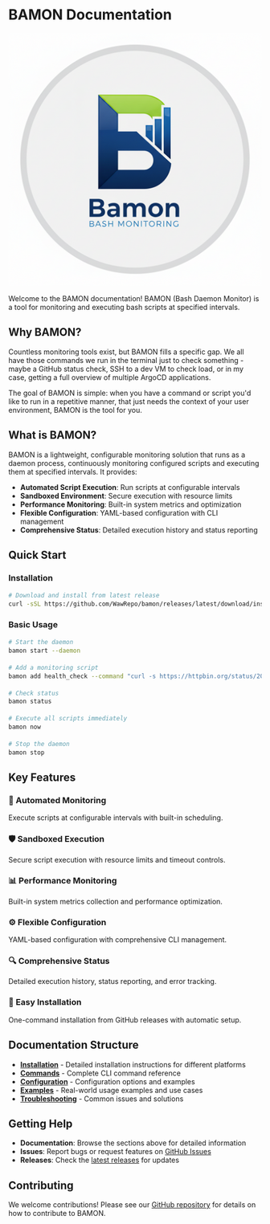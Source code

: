 # BAMON Documentation

![BAMON Logo](bamon_logo.png)

Welcome to the BAMON documentation! BAMON (Bash Daemon Monitor) is a tool for monitoring and executing bash scripts at specified intervals.

## Why BAMON?

Countless monitoring tools exist, but BAMON fills a specific gap. We all have those commands we run in the terminal just to check something - maybe a GitHub status check, SSH to a dev VM to check load, or in my case, getting a full overview of multiple ArgoCD applications.

The goal of BAMON is simple: when you have a command or script you'd like to run in a repetitive manner, that just needs the context of your user environment, BAMON is the tool for you.

## What is BAMON?

BAMON is a lightweight, configurable monitoring solution that runs as a daemon process, continuously monitoring configured scripts and executing them at specified intervals. It provides:

- **Automated Script Execution**: Run scripts at configurable intervals
- **Sandboxed Environment**: Secure execution with resource limits
- **Performance Monitoring**: Built-in system metrics and optimization
- **Flexible Configuration**: YAML-based configuration with CLI management
- **Comprehensive Status**: Detailed execution history and status reporting

## Quick Start

### Installation

```bash
# Download and install from latest release
curl -sSL https://github.com/WawRepo/bamon/releases/latest/download/install-repo.sh | bash
```

### Basic Usage

```bash
# Start the daemon
bamon start --daemon

# Add a monitoring script
bamon add health_check --command "curl -s https://httpbin.org/status/200" --interval 30

# Check status
bamon status

# Execute all scripts immediately
bamon now

# Stop the daemon
bamon stop
```

## Key Features

### 🔄 Automated Monitoring
Execute scripts at configurable intervals with built-in scheduling.

### 🛡️ Sandboxed Execution
Secure script execution with resource limits and timeout controls.

### 📊 Performance Monitoring
Built-in system metrics collection and performance optimization.

### ⚙️ Flexible Configuration
YAML-based configuration with comprehensive CLI management.

### 🔍 Comprehensive Status
Detailed execution history, status reporting, and error tracking.

### 🚀 Easy Installation
One-command installation from GitHub releases with automatic setup.

## Documentation Structure

- **[Installation](https://wawrepo.github.io/bamon/installation/)** - Detailed installation instructions for different platforms
- **[Commands](https://wawrepo.github.io/bamon/commands/)** - Complete CLI command reference
- **[Configuration](https://wawrepo.github.io/bamon/configuration/)** - Configuration options and examples
- **[Examples](https://wawrepo.github.io/bamon/examples/)** - Real-world usage examples and use cases
- **[Troubleshooting](https://wawrepo.github.io/bamon/troubleshooting/)** - Common issues and solutions

## Getting Help

- **Documentation**: Browse the sections above for detailed information
- **Issues**: Report bugs or request features on [GitHub Issues](https://github.com/WawRepo/bamon/issues)
- **Releases**: Check the [latest releases](https://github.com/WawRepo/bamon/releases) for updates

## Contributing

We welcome contributions! Please see our [GitHub repository](https://github.com/WawRepo/bamon) for details on how to contribute to BAMON.
